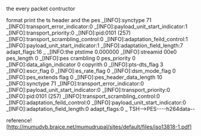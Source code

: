 the every packet contructor

format print the ts header and the pes
_[INFO]:synctype 71
_[INFO]:transport_error_indicator:0 
_[INFO]:payload_unit_start_indicator:1
_[INFO]:transport_priority:0
_[INFO]:pid:0101 (257) 
_[INFO]:transport_scrambling_control:0 
_[INFO]:adaptation_feild_control:1 
_[INFO]:payload_unit_start_indicator:1 
_[INFO]:adaptation_field_length:7 adapt_flags:16
_
_[INFO:the ptstime 0.000000
_[INFO]:streamid 00e0 pes_length 0
_[INFO]:pes crambling 0 pes_priority 0
_[INFO]:data_align_indicator 0 copyrith 0
_[INFO]:pts-dts_flag 3 
_[INFO]:escr_flag 0 
_[INFO]:es_rate_flag 0
_[INFO]:dsm_mode_flag 0
_[INFO]:pes_extends flag 0
_[INFO]:pes_header_data_length 10
_[INFO]:synctype 71
_[INFO]:transport_error_indicator:0 
_[INFO]:payload_unit_start_indicator:0
_[INFO]:transport_priority:0
_[INFO]:pid:0101 (257) 
_[INFO]:transport_scrambling_control:0 
_[INFO]:adaptation_feild_control:0 
_[INFO]:payload_unit_start_indicator:0 
_[INFO]:adaptation_field_length:0 adapt_flags:0
_
TSH-->PES----h264data--

reference![http://mumudvb.braice.net/mumudrupal/sites/default/files/iso13818-1.pdf]
